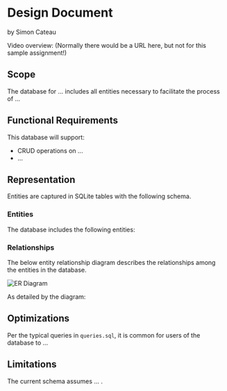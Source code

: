 # Design Document

by Simon Cateau

Video overview: (Normally there would be a URL here, but not for this sample assignment!)

## Scope

The database for ... includes all entities necessary to facilitate the process of ...

## Functional Requirements

This database will support:

- CRUD operations on ...
- ...

## Representation

Entities are captured in SQLite tables with the following schema.

### Entities

The database includes the following entities:

### Relationships

The below entity relationship diagram describes the relationships among the entities in the database.

![ER Diagram](diagram.png)

As detailed by the diagram:

## Optimizations

Per the typical queries in `queries.sql`, it is common for users of the database to ...

## Limitations

The current schema assumes ... .
